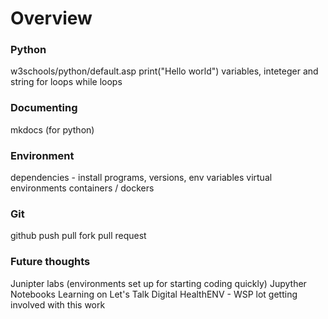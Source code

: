 # Overview 

### Python
w3schools/python/default.asp
print("Hello world")
variables, inteteger and string
for loops
while loops

### Documenting
mkdocs (for python)

### Environment
dependencies - install programs, versions, env variables
virtual environments
containers / dockers

### Git
github
push
pull
fork
pull request

### Future thoughts
Junipter labs (environments set up for starting coding quickly)
Jupyther Notebooks
Learning on Let's Talk Digital
HealthENV - WSP lot getting involved with this work